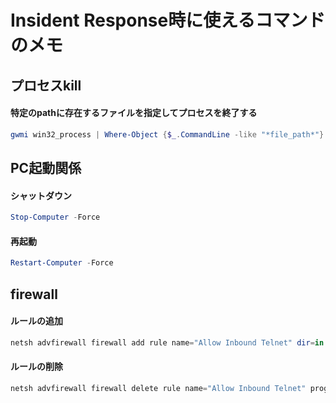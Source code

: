 # Insident Response時に使えるコマンドのメモ

## プロセスkill

#### 特定のpathに存在するファイルを指定してプロセスを終了する

```powershell
gwmi win32_process | Where-Object {$_.CommandLine -like "*file_path*"}  | % { "$(Stop-Process $_.ProcessID)" }
```

## PC起動関係

#### シャットダウン

```powershell
Stop-Computer -Force
```

#### 再起動

```powershell
Restart-Computer -Force
```

## firewall

#### ルールの追加

```powershell
netsh advfirewall firewall add rule name="Allow Inbound Telnet" dir=in program= %SystemRoot%\System32\tlntsvr.exe remoteip=localsubnet action=allow
```

#### ルールの削除

```powershell
netsh advfirewall firewall delete rule name="Allow Inbound Telnet" program= %SystemRoot%\System32\tlntsvr.exe remoteip=localsubnet action=allow
```

